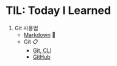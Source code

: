 # TIL: Today I Learned
  1. Git 사용법
     * [Markdown](https://github.com/Jeeyoun-S/TIL/blob/master/Markdown.md) :memo:
     * Git :clipboard:
         * [Git, CLI](https://github.com/Jeeyoun-S/TIL/blob/master/Git/CLI.md)
         * [GitHub](https://github.com/Jeeyoun-S/TIL/blob/master/Git/GitHub.md)
